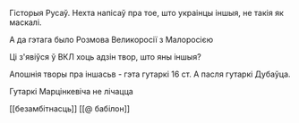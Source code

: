 Гісторыя Русаў. Нехта напісаў пра тое, што украінцы іншыя, не такія як маскалі.

А да гэтага было Розмова Великоросії з Малоросією

Ці з'явіўся ў ВКЛ хоць адзін твор, што яны іншыя?


Апошнія творы пра іншасьв - гэта гутаркі 16 ст. А пасля гутаркі Дубаўца.

Гутаркі Марцінкевіча не лічацца

[[безамбітнасць]]
[[@ бабілон]]
